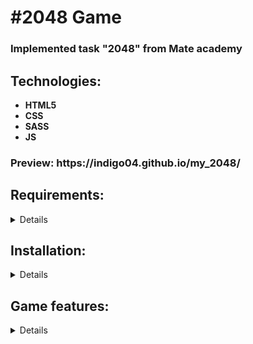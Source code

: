 <h1>#2048 Game</h1>
<h3>Implemented task "2048" from Mate academy</h3>
<h2>Technologies:</h2> 
<ul>
  <li><b>HTML5</b></li>
  <li><b>CSS</b></li>
  <li><b>SASS</b></li>
  <li><b>JS</b></li>
</ul>
<h3>Preview: https://indigo04.github.io/my_2048/</h3>
<h2>Requirements:</h2>
<details>
  <br>
<ul>
  <li>Node.js v20</li>
  <li>npm or yarn</li>
</ul>
</details>
<h2>Installation:</h1>
<details>
<h3>Clone the repository:</h3>
<kbd>git clone https://github.com/<username>/my_2048.git</kbd>
<h3>Navigate to the project directory:</h3>
<kbd>cd my_2048</kbd>
<h3>Install the dependencies:</h3>
<kbd>npm install</kbd>
<h3>Start the development server:</h3>
<kbd>npm start</kbd>
</details>
<h2>Game features:</h1>
<details>
  <br>
  <strong>2048 is played on a plain 4×4 grid, with numbered tiles that slide when a player moves them using the four arrow keys. The game begins with two tiles already in the grid, having a value of either 2 or 4, and another such tile appears in a random empty space after each turn.</strong>
</details>
